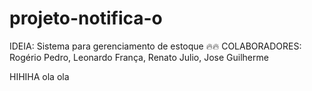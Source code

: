 # projeto-notifica-o

IDEIA: Sistema para gerenciamento de estoque 🔥🔥
COLABORADORES: Rogério Pedro, Leonardo França, Renato Julio, Jose Guilherme

HIHIHA
ola ola

